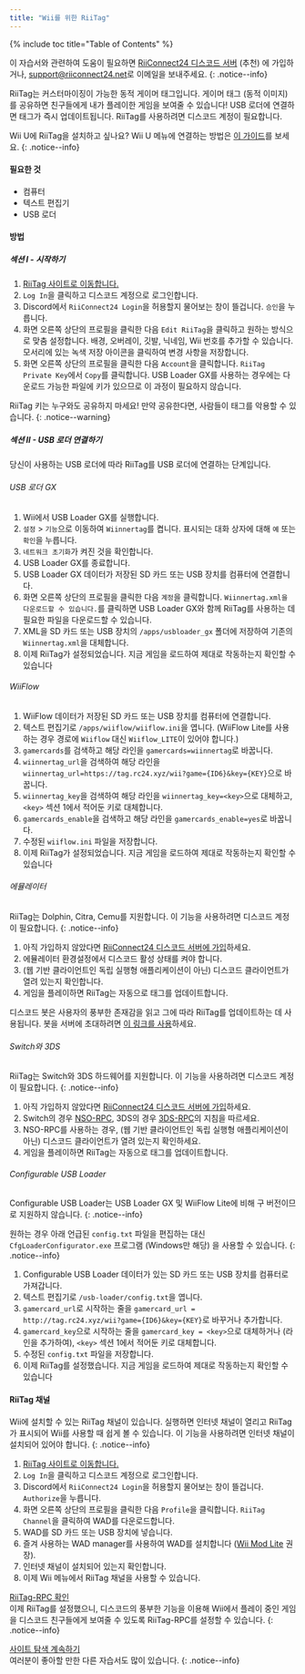 ```yaml
---
title: "Wii를 위한 RiiTag"
---
```


{% include toc title="Table of Contents" %}

이 자습서와 관련하여 도움이 필요하면 [RiiConnect24 디스코드 서버](https://discord.gg/rc24) (추천) 에 가입하거나, [support@riiconnect24.net](mailto:support@riiconnect24.net)로 이메일을 보내주세요.
{: .notice--info}

RiiTag는 커스터마이징이 가능한 동적 게이머 태그입니다. 게이머 태그 (동적 이미지) 를 공유하면 친구들에게 내가 플레이한 게임을 보여줄 수 있습니다! USB 로더에 연결하면 태그가 즉시 업데이트됩니다. RiiTag를 사용하려면 디스코드 계정이 필요합니다.

Wii U에 RiiTag을 설치하고 싶나요? Wii U 메뉴에 연결하는 방법은 [이 가이드](riitag-wiiu)를 보세요.
{: .notice--info}

#### 필요한 것

* 컴퓨터
* 텍스트 편집기
* USB 로더

#### 방법

##### 섹션 I - 시작하기

1. [RiiTag 사이트로 이동합니다.](https://tag.rc24.xyz/)
2. `Log In`을 클릭하고 디스코드 계정으로 로그인합니다.
3. Discord에서 `RiiConnect24 Login`을 허용할지 물어보는 창이 뜰겁니다. `승인`을 누릅니다.
4. 화면 오른쪽 상단의 프로필을 클릭한 다음 `Edit RiiTag`을 클릭하고 원하는 방식으로 맞춤 설정합니다. 배경, 오버레이, 깃발, 닉네임, Wii 번호를 추가할 수 있습니다. 모서리에 있는 녹색 저장 아이콘을 클릭하여 변경 사항을 저장합니다.
5. 화면 오른쪽 상단의 프로필을 클릭한 다음 `Account`을 클릭합니다. `RiiTag Private Key`에서 `Copy`를 클릭합니다. USB Loader GX를 사용하는 경우에는 다운로드 가능한 파일에 키가 있으므로 이 과정이 필요하지 않습니다.

RiiTag 키는 누구와도 공유하지 마세요! 만약 공유한다면, 사람들이 태그를 악용할 수 있습니다.
{: .notice--warning}

##### 섹션 II - USB 로더 연결하기

당신이 사용하는 USB 로더에 따라 RiiTag를 USB 로더에 연결하는 단계입니다.

###### USB 로더 GX

1. Wii에서 USB Loader GX를 실행합니다.
2. `설정` > `기능`으로 이동하여 `Wiinnertag`를 켭니다. 표시되는 대화 상자에 대해 `예` 또는 `확인`을 누릅니다.
3. `네트워크 초기화`가 켜진 것을 확인합니다.
4. USB Loader GX를 종료합니다.
5. USB Loader GX 데이터가 저장된 SD 카드 또는 USB 장치를 컴퓨터에 연결합니다.
6. 화면 오른쪽 상단의 프로필을 클릭한 다음 `계정`을 클릭합니다. `Wiinnertag.xml을 다운로드할 수 있습니다.`를 클릭하면 USB Loader GX와 함께 RiiTag를 사용하는 데 필요한 파일을 다운로드할 수 있습니다.
7. XML을 SD 카드 또는 USB 장치의 `/apps/usbloader_gx` 폴더에 저장하여 기존의 `Wiinnertag.xml`을 대체합니다.
8. 이제 RiiTag가 설정되었습니다. 지금 게임을 로드하여 제대로 작동하는지 확인할 수 있습니다

###### WiiFlow

1. WiiFlow 데이터가 저장된 SD 카드 또는 USB 장치를 컴퓨터에 연결합니다.
2. 텍스트 편집기로 `/apps/wiiflow/wiiflow.ini`을 엽니다. (WiiFlow Lite를 사용하는 경우 경로에 `Wiiflow` 대신 `Wiiflow_LITE`이 있어야 합니다.)
3. `gamercards`를 검색하고 해당 라인을 `gamercards=wiinnertag`로 바꿉니다.
4. `wiinnertag_url`을 검색하여 해당 라인을 `wiinnertag_url=https://tag.rc24.xyz/wii?game={ID6}&key={KEY}`으로 바꿉니다.
5. `wiinnertag_key`을 검색하여 해당 라인을 `wiinnertag_key=<key>`으로 대체하고, `<key>` 섹션 1에서 적어둔 키로 대체합니다.
6. `gamercards_enable`을 검색하고 해당 라인을 `gamercards_enable=yes`로 바꿉니다.
7. 수정된 `wiiflow.ini` 파일을 저장합니다.
8. 이제 RiiTag가 설정되었습니다. 지금 게임을 로드하여 제대로 작동하는지 확인할 수 있습니다

###### 에뮬레이터

RiiTag는 Dolphin, Citra, Cemu를 지원합니다. 이 기능을 사용하려면 디스코드 계정이 필요합니다.
{: .notice--info}

1. 아직 가입하지 않았다면 [RiiConnect24 디스코드 서버에 가입](https://discord.gg/rc24)하세요.
2. 에뮬레이터 환경설정에서 디스코드 활성 상태를 켜야 합니다.
3. (웹 기반 클라이언트인 독립 실행형 애플리케이션이 아닌) 디스코드 클라이언트가 열려 있는지 확인합니다.
4. 게임을 플레이하면 RiiTag는 자동으로 태그를 업데이트합니다.

디스코드 봇은 사용자의 풍부한 존재감을 읽고 그에 따라 RiiTag를 업데이트하는 데 사용됩니다. 봇을 서버에 초대하려면 [이 링크를 사용](https://discord.com/oauth2/authorize?client_id=596108891071447052&scope=bot)하세요.

###### Switch와 3DS

RiiTag는 Switch와 3DS 하드웨어를 지원합니다. 이 기능을 사용하려면 디스코드 계정이 필요합니다.
{: .notice--info}

1. 아직 가입하지 않았다면 [RiiConnect24 디스코드 서버에 가입](https://discord.gg/rc24)하세요.
2. Switch의 경우 [NSO-RPC](https://github.com/MCMi460/NSO-RPC), 3DS의 경우 [3DS-RPC](https://github.com/MCMi460/3DS-RPC)의 지침을 따르세요.
3. NSO-RPC를 사용하는 경우, (웹 기반 클라이언트인 독립 실행형 애플리케이션이 아닌) 디스코드 클라이언트가 열려 있는지 확인하세요.
4. 게임을 플레이하면 RiiTag는 자동으로 태그를 업데이트합니다.

###### Configurable USB Loader

Configurable USB Loader는 USB Loader GX 및 WiiFlow Lite에 비해 구 버전이므로 지원하지 않습니다.
{: .notice--info}

원하는 경우 아래 언급된 `config.txt` 파일을 편집하는 대신 `CfgLoaderConfigurator.exe` 프로그램 (Windows만 해당) 을 사용할 수 있습니다.
{: .notice--info}

1. Configurable USB Loader 데이터가 있는 SD 카드 또는 USB 장치를 컴퓨터로 가져갑니다.
2. 텍스트 편집기로 `/usb-loader/config.txt`을 엽니다.
3. `gamercard_url`로 시작하는 줄을 `gamercard_url = http://tag.rc24.xyz/wii?game={ID6}&key={KEY}`로 바꾸거나 추가합니다.
4. `gamercard_key`으로 시작하는 줄을 `gamercard_key = <key>`으로 대체하거나 (라인을 추가하여), `<key>` 섹션 1에서 적어둔 키로 대체합니다.
5. 수정된 `config.txt` 파일을 저장합니다.
6. 이제 RiiTag를 설정했습니다. 지금 게임을 로드하여 제대로 작동하는지 확인할 수 있습니다

#### RiiTag 채널

Wii에 설치할 수 있는 RiiTag 채널이 있습니다. 실행하면 인터넷 채널이 열리고 RiiTag가 표시되어 Wii를 사용할 때 쉽게 볼 수 있습니다. 이 기능을 사용하려면 인터넷 채널이 설치되어 있어야 합니다.
{: .notice--info}

1. [RiiTag 사이트로 이동합니다.](https://tag.rc24.xyz/)
2. `Log In`을 클릭하고 디스코드 계정으로 로그인합니다.
3. Discord에서 `RiiConnect24 Login`을 허용할지 물어보는 창이 뜰겁니다. `Authorize`을 누릅니다.
4. 화면 오른쪽 상단의 프로필을 클릭한 다음 `Profile`을 클릭합니다. `RiiTag Channel`을 클릭하여 WAD를 다운로드합니다.
5. WAD를 SD 카드 또는 USB 장치에 넣습니다.
6. 즐겨 사용하는 WAD manager를 사용하여 WAD를 설치합니다 ([Wii Mod Lite](wiimodlite) 권장).
7. 인터넷 채널이 설치되어 있는지 확인합니다.
8. 이제 Wii 메뉴에서 RiiTag 채널을 사용할 수 있습니다.

[RiiTag-RPC 확인](https://github.com/RiiConnect24/RiiTag-RPC/releases/latest)<br> 이제 RiiTag를 설정했으니, 디스코드의 풍부한 기능을 이용해 Wii에서 플레이 중인 게임을 디스코드 친구들에게 보여줄 수 있도록 RiiTag-RPC를 설정할 수 있습니다.
{: .notice--info}

[사이트 탐색 계속하기](site-navigation)<br> 여러분이 좋아할 만한 다른 자습서도 많이 있습니다.
{: .notice--info}
